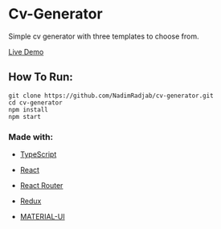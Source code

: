 # Cv-Generator

Simple cv generator with three templates to choose from.

[Live Demo](https://brave-bohr-b6a5e7.netlify.app/)

## How To Run:

```
git clone https://github.com/NadimRadjab/cv-generator.git
cd cv-generator
npm install
npm start
```

### Made with:

- [TypeScript](https://www.typescriptlang.org/)

- [React](https://reactjs.org/)

- [React Router](https://reactrouter.com/)

- [Redux](https://redux.js.org/)

- [MATERIAL-UI](https://material-ui.com/)
